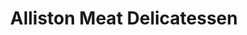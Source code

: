 ---
title: "Alliston Meat Delicatessen"
url: /mississauga/alliston-meat-delicatessen/
shop: Feinkost
---